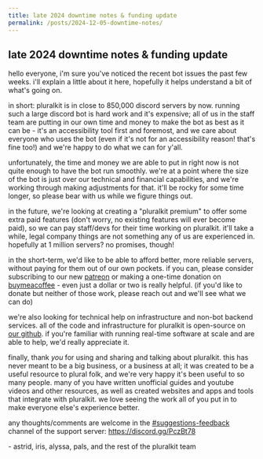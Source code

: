 ```yaml
---
title: late 2024 downtime notes & funding update
permalink: /posts/2024-12-05-downtime-notes/
---
```


## late 2024 downtime notes & funding update

hello everyone, i'm sure you've noticed the recent bot issues the past few
weeks. i'll explain a little about it here, hopefully it helps understand a bit
of what's going on.

in short: pluralkit is in close to 850,000 discord servers by now. running such
a large discord bot is hard work and it's expensive; all of us in the staff team
are putting in our own time and money to make the bot as best as it can be -
it's an accessibility tool first and foremost, and we care about everyone who
uses the bot (even if it's not for an accessibility reason! that's fine too!)
and we're happy to do what we can for y'all.

unfortunately, the time and money we are able to put in right now is not quite
enough to have the bot run smoothly. we're at a point where the size of the bot
is just over our technical and financial capabilities, and we're working through
making adjustments for that. it'll be rocky for some time longer, so please bear
with us while we figure things out.

in the future, we're looking at creating a "pluralkit premium" to offer some
extra paid features (don't worry, no existing features will ever become paid),
so we can pay staff/devs for their time working on pluralkit. it'll take a
while, legal company things are not something any of us are experienced in.
hopefully at 1 million servers? no promises, though!

in the short-term, we'd like to be able to afford better, more reliable servers,
without paying for them out of our own pockets. if you can, please consider
subscribing to our new [patreon](<https://patreon.com/pluralkit/>) or making
a one-time donation on [buymeacoffee](<https://buymeacoffee.com/pluralkit/>) -
even just a dollar or two is really helpful. (if you'd like to donate but
neither of those work, please reach out and we'll see what we can do)

we're also looking for technical help on infrastructure and non-bot backend
services. all of the code and infrastructure for pluralkit is open-source on
[our github](<https://github.com/pluralkit>). if you're familiar with running
real-time software at scale and are able to help, we'd really appreciate it.

finally, thank _you_ for using and sharing and talking about pluralkit. this has
never meant to be a big business, or a business at all; it was created to be a
useful resource to plural folk, and we're very happy it's been useful to so many
people. many of you have written unofficial guides and youtube videos and other
resources, as well as created websites and apps and tools that integrate with
pluralkit. we love seeing the work all of you put in to make everyone else's
experience better.

any thoughts/comments are welcome in the
[#suggestions-feedback](https://discord.com/channels/466707357099884544/468821582794588160)
channel of the support server: <https://discord.gg/PczBt78>

\- astrid, iris, alyssa, pals, and the rest of the pluralkit team
